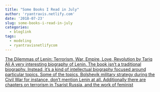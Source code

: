 ```yaml
---
title: "Some Books I Read in July"
author: 'ryantravis.netlify.com'
date: '2018-07-23'
slug: some-books-i-read-in-july
categories:
  - bloglink
tags:
  - modeling
  - ryantravisnetlifycom
---
```


[The Dilemmas of Lenin: Terrorism, War, Empire, Love, Revolution by Tariq AliA very interesting biography of Lenin. The book isn’t a traditional biography. Instead, it’s a kind of intellectual biography focused around particular topics. Some of the topics, Bolshevik military strategy during the Civil War for instance, don’t mention Lenin at all. Additionally there are chapters on terrorism in Tsarist Russia, and the work of feminist<i class="fas fa-external-link-alt"></i>](http://ryantravis.netlify.com/post/some-books-i-read-july/)

